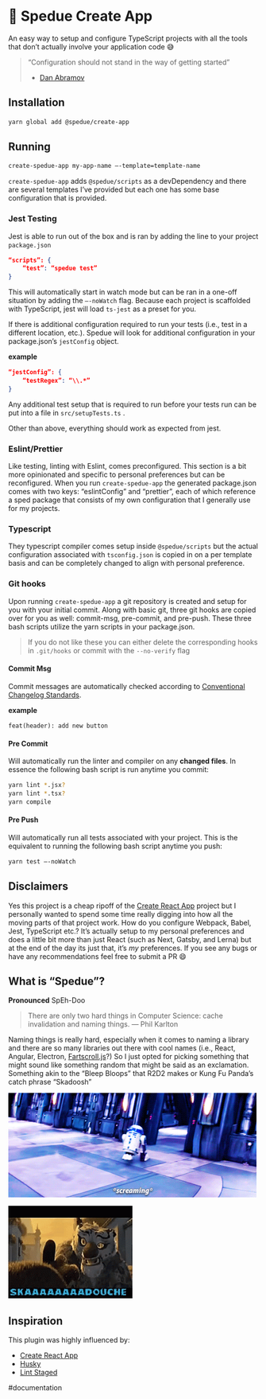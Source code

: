 # 🔧 Spedue Create App 
An easy way to setup and configure TypeScript projects with all the tools that don’t actually involve your application code 😅 

> “Configuration should not stand in the way of getting started”
> -  [Dan Abramov][2]

## Installation 
```bash
yarn global add @spedue/create-app
```

## Running 
```bash 
create-spedue-app my-app-name —-template=template-name
```

`create-spedue-app`  adds `@spedue/scripts`  as a devDependency and there are several templates I’ve provided but each one has some base configuration that is provided. 

### Jest Testing 
Jest is able to run out of the box and is ran by adding the line to your project `package.json`

```json
“scripts”: {
	“test”: “spedue test”
}
```

This will automatically start in watch mode but can be ran in a one-off situation by adding the `—-noWatch` flag. Because each project is scaffolded with TypeScript, jest will load `ts-jest` as a preset for you. 

If there is additional configuration required to run your tests (i.e., test in a different location, etc.). Spedue will look for additional configuration in your package.json’s `jestConfig` object. 

**example**
```json
“jestConfig”: {
	“testRegex”: “\\.*”
}
```

Any additional test setup that is required to run before your tests run can be put into a file in `src/setupTests.ts` . 

Other than above, everything should work as expected from jest. 

### Eslint/Prettier 
Like testing, linting with Eslint, comes preconfigured. This section is a bit more opinionated and specific to personal preferences but can be reconfigured. When you run `create-spedue-app`  the generated package.json comes with two keys: “eslintConfig” and “prettier”, each of which reference a sped package that consists of my own configuration that I generally use for my projects. 

### Typescript
They typescript compiler comes setup inside `@spedue/scripts` but the actual configuration associated with `tsconfig.json` is copied in on a per template basis and can be completely changed to align with personal preference. 

### Git hooks
Upon running `create-spedue-app` a git repository is created and setup for you with your initial commit. Along with basic git, three git hooks are copied over for you as well: commit-msg, pre-commit, and pre-push.  These three bash scripts utilize the yarn scripts in your package.json. 

> If you do not like these you can either delete the corresponding hooks in `.git/hooks` or commit with the `--no-verify` flag

#### Commit Msg
Commit messages are automatically checked according to [Conventional Changelog Standards][6]. 

**example**
```raw
feat(header): add new button
```

#### Pre Commit
Will automatically run the linter and compiler on any **changed files**. In essence the following bash script is run anytime you commit: 

```bash
yarn lint *.jsx?
yarn lint *.tsx?
yarn compile
```

#### Pre Push
Will automatically run all tests associated with your project. This is the equivalent to running the following bash script anytime you push: 

```bash
yarn test —-noWatch
```


## Disclaimers
Yes this project is a cheap ripoff of the [Create React App][3] project but I personally wanted to spend some time really digging into how all the moving parts of that project work. How do you configure Webpack, Babel, Jest, TypeScript etc.? It’s actually setup to my personal preferences and does a little bit more than just React (such as Next, Gatsby, and Lerna) but at the end of the day its just that, it’s *my* preferences. If you see any bugs or have any recommendations feel free to submit a PR 😄

<!-- I actually wrote a Blog Post about my process and why you should understand the details of your tools, why you should write your own, and why it’s okay to still use the big name tools like CRA.  -->

## What is “Spedue”?
**Pronounced** SpEh-Doo

> There are only two hard things in Computer Science: cache invalidation and naming things.
> — Phil Karlton

Naming things is really hard, especially when it comes to naming a library  and there are so many libraries out there with cool names (i.e., React,  Angular, Electron,  [Fartscroll.js][1]?) So I just opted for picking something that might sound like something random that might be said as an exclamation. Something akin to the “Bleep Bloops” that R2D2 makes or Kung Fu Panda’s catch phrase “Skadoosh” 

![R2D2](media/r2d2.gif)

![Kung Fu Panda Skadoosh](media/skadoosh.gif)

## Inspiration
This plugin was highly influenced by: 
- [Create React App][3]
- [Husky][4]
- [Lint Staged][5]

[1]: https://brainhub.eu/blog/funny-javascript-libraries/
[2]: https://www.youtube.com/watch?v=G39lKaONAlA
[3]: https://github.com/facebook/create-react-app
[4]: https://github.com/typicode/husky
[5]: https://github.com/okonet/lint-staged
[6]: https://github.com/conventional-changelog/conventional-changelog

#documentation